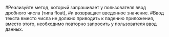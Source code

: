 #Реализуйте метод, который запрашивает у пользователя ввод дробного числа (типа float), 
#и возвращает введенное значение. 
#Ввод текста вместо числа не должно приводить к падению приложения, вместо этого, необходимо повторно запросить у пользователя ввод данных.
